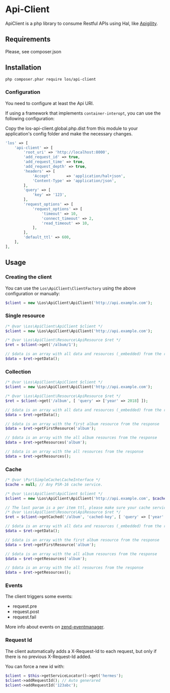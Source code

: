 # Api-Client

ApiClient is a php library to consume Restful APIs using Hal, like [Apigility](http://apigility.org).

## Requirements

Please, see composer.json

## Installation

```bash
php composer.phar require los/api-client
```

### Configuration
You need to configure at least the Api URI.

If using a framework that implements `container-interopt`, you can use the following configuration:

Copy the los-api-client.global.php.dist from this module to your application's config folder and make the necessary changes.

```php
'los' => [
    'api-client' => [
        'root_uri' => 'http://localhost:8000',
        'add_request_id' => true,
        'add_request_time' => true,
        'add_request_depth' => true,
        'headers' => [
            'Accept'       => 'application/hal+json',
            'Content-Type' => 'application/json',
        ],
        'query' => [
            'key' => '123',
        ],
        'request_options' => [
            'request_options' => [
                'timeout' => 10,
                'connect_timeout' => 2,
                'read_timeout' => 10,
            ],
        ],
        'default_ttl' => 600,
    ],
],
```

## Usage

### Creating the client
You can use the `Los\ApiClient\ClientFactory` using the above configuration or manually:
```php
$client = new \Los\ApiClient\ApiClient('http://api.example.com');
```

### Single resource
```php
/* @var \Los\ApiClient\ApiClient $client */
$client = new \Los\ApiClient\ApiClient('http://api.example.com');

/* @var \Los\ApiClient\Resource\ApiResource $ret */
$ret = $client->get('/album/1');

// $data is an array with all data and resources (_embedded) from the response
$data = $ret->getData();
```

### Collection
```php
/* @var \Los\ApiClient\ApiClient $client */
$client = new \Los\ApiClient\ApiClient('http://api.example.com');

/* @var \Los\ApiClient\Resource\ApiResource $ret */
$ret = $client->get('/album', [ 'query' => ['year' => 2018] ]);

// $data is an array with all data and resources (_embedded) from the response
$data = $ret->getData();

// $data is an array with the first album resource from the response
$data = $ret->getFirstResource('album');

// $data is an array with the all album resources from the response
$data = $ret->getResources('album');

// $data is an array with the all resources from the response
$data = $ret->getResources();
```

### Cache
```php
/* @var \Psr\SimpleCache\CacheInterface */
$cache = null; // Any PSR-16 cache service. 

/* @var \Los\ApiClient\ApiClient $client */
$client = new \Los\ApiClient\ApiClient('http://api.example.com', $cache);

// The last param is a per item ttl, please make sure your cache service can handle it.
/* @var \Los\ApiClient\Resource\ApiResource $ret */
$ret = $client->getCached('/album', 'cached-key', [ 'query' => ['year' => 2018] ], null);

// $data is an array with all data and resources (_embedded) from the response
$data = $ret->getData();

// $data is an array with the first album resource from the response
$data = $ret->getFirstResource('album');

// $data is an array with the all album resources from the response
$data = $ret->getResources('album');

// $data is an array with the all resources from the response
$data = $ret->getResources();
```



### Events

The client triggers some events:
* request.pre
* request.post
* request.fail

More info about events on [zend-eventmanager](https://github.com/laminas/laminas-eventmanager).

### Request Id

The client automatically adds a X-Request-Id to each request, but only if there is no previous X-Request-Id added.

You can force a new id with:
```php
$client = $this->getServiceLocator()->get('hermes');
$client->addRequestId(); // Auto generared
$client->addRequestId('123abc');
```
